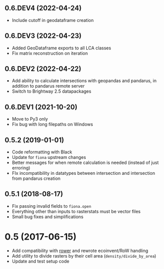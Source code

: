 ## 0.6.DEV4 (2022-04-24)

* Include cutoff in geodataframe creation

## 0.6.DEV3 (2022-04-23)

* Added GeoDataframe exports to all LCA classes
* Fix matrix reconstruction on iteration

## 0.6.DEV2 (2022-04-22)

* Add ability to calculate intersections with geopandas and pandarus, in addition to pandarus remote server
* Switch to Brightway 2.5 datapackages

## 0.6.DEV1 (2021-10-20)

* Move to Py3 only
* Fix bug with long filepaths on Windows

## 0.5.2 (2019-01-01)

* Code reformatting with Black
* Update for `fiona` upstream changes
* Better messages for when remote calculation is needed (instead of just erroring)
* FIx incompatibility in datatypes between intersection and intersection from pandarus creation

## 0.5.1 (2018-08-17)

* Fix passing invalid fields to `fiona.open`
* Everything other than inputs to rasterstats must be vector files
* Small bug fixes and simplifications

# 0.5 (2017-06-15)

* Add compatibility with [rower](https://github.com/PascalLesage/RoWer) and rewrote ecoinvent/RoW handling
* Add utility to divide rasters by their cell area (`density/divide_by_area`)
* Update and test setup code
